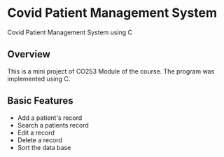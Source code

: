 # Covid Patient Management System
Covid Patient Management System using C

## Overview
This is a mini project of CO253 Module of the course. The program was implemented using C.

## Basic Features
- Add a patient's record
- Search a patients record
- Edit a record
- Delete a record
- Sort the data base

